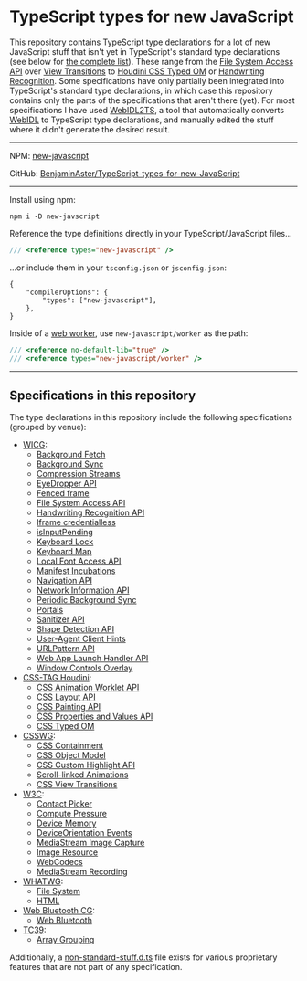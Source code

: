 
# TypeScript types for new JavaScript

This repository contains TypeScript type declarations for a lot of new JavaScript stuff that isn't yet in TypeScript's standard type declarations (see below for [the complete list](#specifications-in-this-repository)). These range from the [File System Access API](https://wicg.github.io/file-system-access/) over [View Transitions](https://w3c.github.io/csswg-drafts/css-view-transitions-1/) to [Houdini CSS Typed OM](https://drafts.css-houdini.org/css-typed-om/) or [Handwriting Recognition](https://wicg.github.io/handwriting-recognition/). Some specifications have only partially been integrated into TypeScript's standard type declarations, in which case this repository contains only the parts of the specifications that aren't there (yet). For most specifications I have used [WebIDL2TS](https://github.com/giniedp/webidl2ts), a tool that automatically converts [WebIDL](https://webidl.spec.whatwg.org/) to TypeScript type declarations, and manually edited the stuff where it didn't generate the desired result.

---

NPM: [new-javascript](https://www.npmjs.com/package/new-javascript)

GitHub: [BenjaminAster/TypeScript-types-for-new-JavaScript](https://github.com/BenjaminAster/TypeScript-types-for-new-JavaScript)

---

Install using npm:
```shell
npm i -D new-javscript
```
Reference the type definitions directly in your TypeScript/JavaScript files...
```javascript
/// <reference types="new-javascript" />
```
...or include them in your `tsconfig.json` or `jsconfig.json`:
```jsonc
{
	"compilerOptions": {
		"types": ["new-javascript"],
	},
}
```
Inside of a [web worker](https://developer.mozilla.org/en-US/docs/Web/API/Web_Workers_API/Using_web_workers), use `new-javascript/worker` as the path:
```javascript
/// <reference no-default-lib="true" />
/// <reference types="new-javascript/worker" />
```

---

## Specifications in this repository

The type declarations in this repository include the following specifications (grouped by venue):

 - [WICG](https://wicg.io):
	 - [Background Fetch](https://wicg.github.io/background-fetch/)
	 - [Background Sync](https://wicg.github.io/background-sync/spec/)
	 - [Compression Streams](https://wicg.github.io/compression-streams/)
	 - [EyeDropper API](https://wicg.github.io/eyedropper-api/)
	 - [Fenced frame](https://wicg.github.io/fenced-frame/)
	 - [File System Access API](https://wicg.github.io/file-system-access/)
	 - [Handwriting Recognition API](https://wicg.github.io/handwriting-recognition/)
	 - [Iframe credentialless](https://wicg.github.io/anonymous-iframe/)
	 - [isInputPending](https://wicg.github.io/is-input-pending/)
	 - [Keyboard Lock](https://wicg.github.io/keyboard-lock/)
	 - [Keyboard Map](https://wicg.github.io/keyboard-map/)
	 - [Local Font Access API](https://wicg.github.io/local-font-access/)
	 - [Manifest Incubations](https://wicg.github.io/manifest-incubations/)
	 - [Navigation API](https://wicg.github.io/navigation-api/)
	 - [Network Information API](https://wicg.github.io/netinfo/)
	 - [Periodic Background Sync](https://wicg.github.io/periodic-background-sync/)
	 - [Portals](https://wicg.github.io/portals/)
	 - [Sanitizer API](https://wicg.github.io/sanitizer-api/)
	 - [Shape Detection API](https://wicg.github.io/shape-detection-api/)
	 - [User-Agent Client Hints](https://wicg.github.io/ua-client-hints/)
	 - [URLPattern API](https://wicg.github.io/urlpattern/)
	 - [Web App Launch Handler API](https://wicg.github.io/web-app-launch/)
	 - [Window Controls Overlay](https://wicg.github.io/window-controls-overlay/)
 - [CSS-TAG Houdini](https://css-houdini.org):
	 - [CSS Animation Worklet API](https://drafts.css-houdini.org/css-animation-worklet/)
	 - [CSS Layout API](https://drafts.css-houdini.org/css-layout-api/)
	 - [CSS Painting API](https://drafts.css-houdini.org/css-paint-api/)
	 - [CSS Properties and Values API](https://drafts.css-houdini.org/css-properties-values-api/)
	 - [CSS Typed OM](https://drafts.css-houdini.org/css-typed-om/)
 - [CSSWG](https://csswg.org):
	 - [CSS Containment](https://w3c.github.io/csswg-drafts/css-contain/)
	 - [CSS Object Model](https://w3c.github.io/csswg-drafts/cssom-1/)
	 - [CSS Custom Highlight API](https://w3c.github.io/csswg-drafts/css-highlight-api/)
	 - [Scroll-linked Animations](https://w3c.github.io/csswg-drafts/scroll-animations/)
	 - [CSS View Transitions](https://w3c.github.io/csswg-drafts/css-view-transitions-1/)
 - [W3C](https://www.w3.org/TR/):
	 - [Contact Picker](https://w3c.github.io/contact-picker/spec/)
	 - [Compute Pressure](https://w3c.github.io/compute-pressure/)
	 - [Device Memory](https://w3c.github.io/device-memory/)
	 - [DeviceOrientation Events](https://w3c.github.io/deviceorientation/)
	 - [MediaStream Image Capture](https://w3c.github.io/mediacapture-image/)
	 - [Image Resource](https://w3c.github.io/image-resource/)
	 - [WebCodecs](https://w3c.github.io/webcodecs/)
	 - [MediaStream Recording](https://w3c.github.io/mediacapture-record/)
 - [WHATWG](https://spec.whatwg.org):
	 - [File System](https://fs.spec.whatwg.org)
	 - [HTML](https://html.spec.whatwg.org)
 - [Web Bluetooth CG](https://webbluetoothcg.github.io):
	 - [Web Bluetooth](https://webbluetoothcg.github.io/web-bluetooth/)
 - [TC39](https://tc39.es):
	 - [Array Grouping](https://tc39.es/proposal-array-grouping)

Additionally, a [non-standard-stuff.d.ts](./non-standard-stuff.d.ts) file exists for various proprietary features that are not part of any specification.
